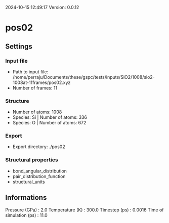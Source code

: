 2024-10-15 12:49:17
Version: 0.0.12
# pos02
## Settings
### Input file
- Path to input file: /home/perraju/Documents/these/gspc/tests/inputs/SiO2/1008/sio2-1008at-11frames/pos02.xyz
- Number of frames: 11
### Structure
- Number of atoms: 1008
- Species: Si | Number of atoms: 336
- Species: O | Number of atoms: 672
### Export
- Export directory: ./pos02
### Structural properties
- bond_angular_distribution
- pair_distribution_function
- structural_units
## Informations
Pressure (GPa) : 2.0
Temperature (K) : 300.0
Timestep (ps) : 0.0016
Time of simulation (ps) : 11.0
